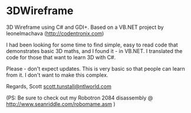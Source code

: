 # 3DWireframe
3D Wireframe using C# and GDI+.   Based on a VB.NET project by leonelmachava (http://codentronix.com)

I had been looking for some time to find simple, easy to read code that demonstrates basic 3D maths, and I found it - in VB.NET.
I translated the code for those that want to learn 3D with C#.

Please - don't expect updates. This is very basic so that people can learn from it. I don't want to make this complex. 

Regards,
Scott
scott.tunstall@ntlworld.com

(PS: Be sure to check out my Robotron 2084 disassembly @ http://www.seanriddle.com/robomame.asm )
